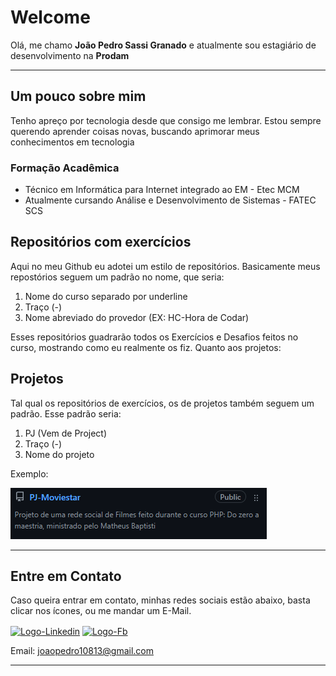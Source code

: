 # Welcome

Olá, me chamo **João Pedro Sassi Granado** e atualmente sou estagiário de desenvolvimento na **Prodam**
***

## Um pouco sobre mim
Tenho apreço por tecnologia desde que consigo me lembrar. Estou sempre querendo aprender coisas novas, buscando aprimorar meus conhecimentos em tecnologia
### Formação Acadêmica
- Técnico em Informática para Internet integrado ao EM - Etec MCM
- Atualmente cursando Análise e Desenvolvimento de Sistemas - FATEC SCS

## Repositórios com exercícios
Aqui no meu Github eu adotei um estilo de repositórios. Basicamente meus repostórios seguem um padrão no nome, que seria:
1. Nome do curso separado por underline
2. Traço (-)
3. Nome abreviado do provedor (EX: HC-Hora de Codar)

Esses repositórios guadrarão todos os Exercícios e Desafios feitos no curso, mostrando como eu realmente os fiz. Quanto aos projetos:

## Projetos 
Tal qual os repositórios de exercícios, os de projetos também seguem um padrão. Esse padrão seria:
1. PJ (Vem de Project)
2. Traço (-)
3. Nome do projeto 

Exemplo:


![Exemplo de Nome](nome_padrao.png)

***
## Entre em Contato
Caso queira entrar em contato, minhas redes sociais estão abaixo, basta clicar nos ícones, ou me mandar um E-Mail.

  <a href="https://www.linkedin.com/in/jo%C3%A3o-pedro-sassi-granado-4523441a8/" target="_blank"><img align="center" alt="Logo-Linkedin" height="40" width="40" src="https://cdn.jsdelivr.net/gh/devicons/devicon/icons/linkedin/linkedin-original.svg"></a> <a href="https://www.facebook.com/joaopedro.sassigranado/" target="_blank"><img align="center" alt="Logo-Fb" height="40" width="40"           src="https://cdn.jsdelivr.net/gh/devicons/devicon/icons/facebook/facebook-original.svg"></a>


Email: <a href="mailto:joaopedro10813@gmail.com">joaopedro10813@gmail.com</a>

***
